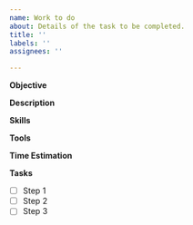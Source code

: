 ```yaml
---
name: Work to do
about: Details of the task to be completed.
title: ''
labels: ''
assignees: ''

---
```


**Objective**


**Description**


**Skills**


**Tools**


**Time Estimation**


**Tasks**

- [ ] Step 1
- [ ] Step 2
- [ ] Step 3
